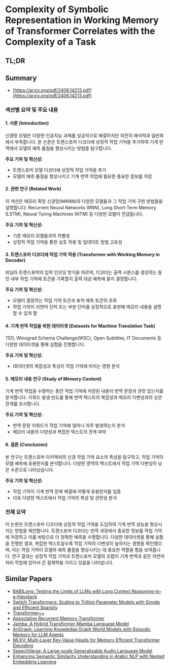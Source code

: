 # Complexity of Symbolic Representation in Working Memory of Transformer Correlates with the Complexity of a Task
## TL;DR
## Summary
- [https://arxiv.org/pdf/2406.14213.pdf](https://arxiv.org/pdf/2406.14213.pdf)

### 섹션별 요약 및 주요 내용

#### 1. 서론 (Introduction)
신경망 모델은 다양한 인공지능 과제를 성공적으로 해결하지만 여전히 해석력과 일반화에서 부족합니다. 본 논문은 트랜스포머 디코더에 상징적 작업 기억을 추가하여 기계 번역에서 모델의 예측 품질을 향상시키는 방법을 탐구합니다.

**주요 기여 및 혁신성:**
- 트랜스포머 모델 디코더에 상징적 작업 기억을 추가
- 모델의 예측 품질을 향상시키고 기계 번역 작업에 필요한 중요한 정보를 저장

#### 2. 관련 연구 (Related Work)
이 섹션은 메모리 확장 신경망(MANN)의 다양한 모델들과 그 작업 기억 구현 방법들을 설명합니다. Recurrent Neural Networks (RNN), Long Short-Term Memory (LSTM), Neural Turing Machines (NTM) 등 다양한 모델이 언급됩니다.

**주요 기여 및 혁신성:**
- 기존 메모리 모델들과의 차별성
- 상징적 작업 기억을 통한 상호 작용 및 업데이트 방법 고유성

#### 3. 트랜스포머 디코더에 작업 기억 적용 (Transformer with Working Memory in Decoder)
바닐라 트랜스포머의 입력 인코딩 방식을 따르며, 디코더는 출력 시퀀스를 생성하는 동안 내부 작업 기억에 토큰을 기록할지 출력 대상 예측에 쓸지 결정합니다.

**주요 기여 및 혁신성:**
- 모델이 결정하는 작업 기억 토큰과 표적 예측 토큰의 조화
- 작업 기억이 자연어 단어 또는 부분 단어를 상징적으로 표현해 메모리 내용을 설명할 수 있게 함

#### 4. 기계 번역 작업을 위한 데이터셋 (Datasets for Machine Translation Task)
TED, Winograd Schema Challenge(WSC), Open Subtitles, IT Documents 등 다양한 데이터셋을 통해 실험을 진행합니다.

**주요 기여 및 혁신성:**
- 데이터셋의 복잡성과 특성이 작업 기억에 미치는 영향 분석

#### 5. 메모리 내용 연구 (Study of Memory Content)
기계 번역 작업을 수행하는 동안 작업 기억에 저장된 내용이 번역 문장과 관련 있는지를 분석합니다. 키워드 발생 빈도를 통해 번역 텍스트의 복잡성과 메모리 다변성과의 상관관계를 조사합니다.

**주요 기여 및 혁신성:**
- 번역 문장 키워드가 작업 기억에 얼마나 자주 발생하는지 분석
- 메모리 내용의 다양성과 복잡한 텍스트의 관계 파악

#### 6. 결론 (Conclusion)
본 연구는 트랜스포머 아키텍처의 신경 작업 기억 요소의 특성을 탐구하고, 작업 기억이 모델 예측에 유용한지를 분석합니다. 다양한 영역의 텍스트에서 작업 기억 다변성이 낮은 수준으로 나타났습니다.

**주요 기여 및 혁신성:**
- 작업 기억이 기계 번역 문제 해결에 어떻게 유용한지를 입증
- 더욱 다양한 텍스트에서 작업 기억의 특성 및 관련성 분석

### 전체 요약
이 논문은 트랜스포머 디코더에 상징적 작업 기억을 도입하여 기계 번역 성능을 향상시키는 방법을 제안합니다. 트랜스포머 디코더는 번역 과정에서 중요한 정보를 작업 기억에 저장하고 이를 바탕으로 더 정확한 예측을 수행합니다. 다양한 데이터셋을 통해 실험을 진행한 결과, 복잡한 텍스트일수록 작업 기억의 다변성이 높아지는 경향을 확인했으며, 이는 작업 기억이 모델의 예측 품질을 향상시키는 데 중요한 역할을 함을 보여줍니다. 연구 결과는 상징적 작업 기억과 트랜스포머 모델의 조합이 기계 번역과 같은 자연어 처리 작업에 있어서 큰 잠재력을 가지고 있음을 나타냅니다.

## Similar Papers
- [BABILong: Testing the Limits of LLMs with Long Context Reasoning-in-a-Haystack](2406.10149.md)
- [Switch Transformers: Scaling to Trillion Parameter Models with Simple and Efficient Sparsity](2101.03961.md)
- [Transformer++](2003.04974.md)
- [Associative Recurrent Memory Transformer](2407.04841.md)
- [Jamba: A Hybrid Transformer-Mamba Language Model](2403.19887.md)
- [AriGraph: Learning Knowledge Graph World Models with Episodic Memory for LLM Agents](2407.04363.md)
- [MLKV: Multi-Layer Key-Value Heads for Memory Efficient Transformer Decoding](2406.09297.md)
- [SpeechVerse: A Large-scale Generalizable Audio Language Model](2405.08295.md)
- [Enhancing Semantic Similarity Understanding in Arabic NLP with Nested Embedding Learning](2407.21139.md)
